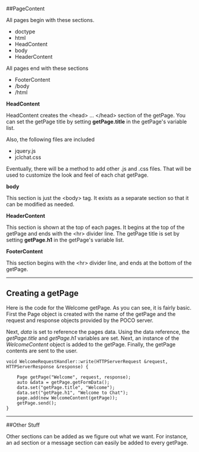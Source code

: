 ##PageContent

All pages begin with these sections.
 * doctype
 * html
 * HeadContent
 * body
 * HeaderContent


All pages end with these sections
 * FooterContent
 * /body
 * /html

**HeadContent**

HeadContent creates the &lt;head> ... &lt;/head> section of the getPage. 
You can set the getPage title by setting **getPage.title** in the getPage's
variable list. 

Also, the following files are included
* jquery.js
* jclchat.css

Eventually, there will be a method to add other .js and .css files. 
That will be used to customize the look and feel of each chat getPage. 

**body**

This section is just the &lt;body> tag. It exists as a separate 
section so that it can be modified as needed. 

**HeaderContent**

This section is shown at the top of each pages. It begins at the top
of the getPage and ends with the &lt;hr> divider line. The getPage title 
is set by setting **getPage.h1** in the getPage's variable list. 

**FooterContent**

This section begins with the &lt;hr> divider line, and ends at 
the bottom of the getPage. 

---
## Creating a getPage

Here is the code for the Welcome getPage. As you can see, it is fairly
basic. First the Page object is created with the name of the getPage and
the request and response objects provided by the POCO server. 

Next, *data* is set to reference the pages data. Using the data reference, 
the *getPage.title* and *getPage.h1* variables are set. Next, an instance of
the *WelcomeContent* object is added to the getPage. Finally, the getPage contents
are sent to the user. 

    void WelcomeRequestHandler::write(HTTPServerRequest &request, HTTPServerResponse &response) {

        Page getPage("Welcome", request, response);
        auto &data = getPage.getFormData();
        data.set("getPage.title", "Welcome");
        data.set("getPage.h1", "Welcome to Chat");
        page.add(new WelcomeContent(getPage));
        getPage.send();
    }

---

##Other Stuff

Other sections can be added as we figure out what we want. 
For instance, an ad section or a message section can easily
be added to every getPage.  